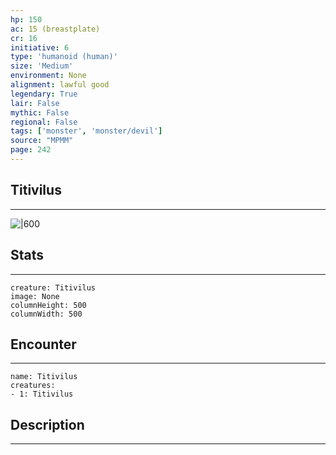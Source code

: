 ```yaml
---
hp: 150
ac: 15 (breastplate)
cr: 16
initiative: 6
type: 'humanoid (human)'    
size: 'Medium'
environment: None
alignment: lawful good
legendary: True
lair: False
mythic: False
regional: False
tags: ['monster', 'monster/devil']
source: "MPMM"
page: 242
---
```


## Titivilus
---

![|600](D:/Program%20Files/5e.tools/img/bestiary/MPMM/Titivilus.webp)

## Stats
---

```statblock
creature: Titivilus
image: None
columnHeight: 500
columnWidth: 500
```

## Encounter
---

```encounter-table
name: Titivilus
creatures:
- 1: Titivilus
```

## Description
---




